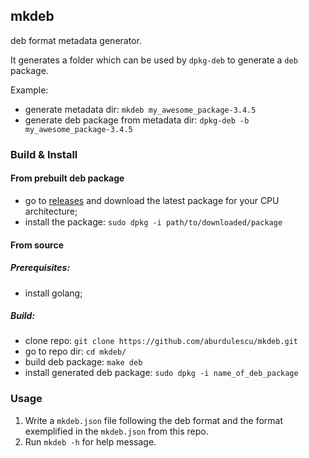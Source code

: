 ## mkdeb
deb format metadata generator.

It generates a folder which can be used by `dpkg-deb` to generate a `deb` package.

Example:
- generate metadata dir: `mkdeb my_awesome_package-3.4.5`
- generate deb package from metadata dir: `dpkg-deb -b my_awesome_package-3.4.5`

### Build & Install
#### From prebuilt deb package
- go to [releases](https://github.com/aburdulescu/mkdeb/releases) and download the latest package for your CPU architecture;
- install the package: `sudo dpkg -i path/to/downloaded/package`
#### From source
##### Prerequisites:
- install golang;
##### Build:
- clone repo: `git clone https://github.com/aburdulescu/mkdeb.git`
- go to repo dir: `cd mkdeb/`
- build deb package: `make deb`
- install generated deb package: `sudo dpkg -i name_of_deb_package`
### Usage
1. Write a `mkdeb.json` file following the deb format and the format exemplified in the `mkdeb.json` from this repo.
2. Run `mkdeb -h` for help message.
